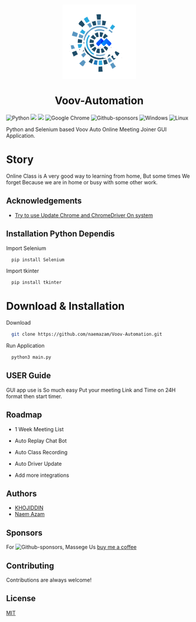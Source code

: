 <p align="center">
  <img width="200" src="./logo.png" alt="voov-auto">
  
  <h1 align="center">Voov-Automation</h1>
</p>  

![Python](https://img.shields.io/badge/python-3670A0?style=for-the-badge&logo=python&logoColor=ffdd54)
![](https://camo.githubusercontent.com/b6ba355cebfd4cd79a70de2e7623d0b6361589832ceb26214eefb337524d2214/68747470733a2f2f637573746f6d2d69636f6e2d6261646765732e6865726f6b756170702e636f6d2f62616467652f7472656e64696e672d2d75702d627269676874677265656e2e7376673f6c6f676f436f6c6f723d666666266c6f676f3d7472656e64696e672d7570)
![](https://custom-icon-badges.herokuapp.com/github/license/denvercoder1/custom-icon-badges?logo=repo)
![Google Chrome](https://img.shields.io/badge/Google%20Chrome-4285F4?style=for-the-badge&logo=GoogleChrome&logoColor=white)
![Github-sponsors](https://img.shields.io/badge/sponsor-30363D?style=for-the-badge&logo=GitHub-Sponsors&logoColor=#EA4AAA)
	![Windows](https://img.shields.io/badge/Windows-0078D6?style=for-the-badge&logo=windows&logoColor=white)
![Linux](https://img.shields.io/badge/Linux-FCC624?style=for-the-badge&logo=linux&logoColor=black)

Python and Selenium based Voov Auto Online Meeting Joiner GUI Application.   


#  Story

Online Class is A very good way to learning from home, But some times We forget Because we are in home or busy with some other work.



## Acknowledgements

 - [Try to use Update Chrome and ChromeDriver On system ](https://chromedriver.chromium.org/)
 
## Installation Python Dependis

Import Selenium
```python
  pip install Selenium
```
Import tkinter
```python
  pip install tkinter
```

# Download & Installation

Download 
```bash
  git clone https://github.com/naemazam/Voov-Automation.git
```

Run Application 
```python
  python3 main.py
```

## USER Guide

GUI app use is So much easy Put your meeting Link and Time on 24H format then start timer. 

  
## Roadmap

- 1 Week Meeting List 
- Auto Replay Chat Bot
- Auto Class Recording 
- Auto Driver Update

- Add more integrations

  
## Authors

- [KHOJIDDIN](https://github.com/KHOJIDDIN) 
- [Naem Azam](https://github.com/naemazam)

## Sponsors

For ![Github-sponsors](https://img.shields.io/badge/sponsor-30363D?style=for-the-badge&logo=GitHub-Sponsors&logoColor=#EA4AAA), Massege Us [buy me a coffee](https://www.buymeacoffee.com/naemazam)
  
## Contributing

Contributions are always welcome!

## License

[MIT](https://choosealicense.com/licenses/mit/)

  
